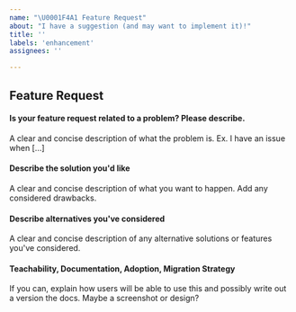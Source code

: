 ```yaml
---
name: "\U0001F4A1 Feature Request"
about: "I have a suggestion (and may want to implement it)!"
title: ''
labels: 'enhancement'
assignees: ''

---
```


## Feature Request

#### Is your feature request related to a problem? Please describe.
A clear and concise description of what the problem is. Ex. I have an issue when [...]

#### Describe the solution you'd like
A clear and concise description of what you want to happen. Add any considered drawbacks.

#### Describe alternatives you've considered
A clear and concise description of any alternative solutions or features you've considered.

#### Teachability, Documentation, Adoption, Migration Strategy
If you can, explain how users will be able to use this and possibly write out a version the docs.
Maybe a screenshot or design?
